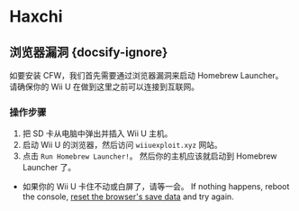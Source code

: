 # Haxchi

## 浏览器漏洞 {docsify-ignore}

如要安装 CFW，我们首先需要通过浏览器漏洞来启动 Homebrew Launcher。 请确保你的 Wii U 在做到这里之前可以连接到互联网。

### 操作步骤

1. 把 SD 卡从电脑中弹出并插入 Wii U 主机。
1. 启动 Wii U 的浏览器，然后访问 `wiiuexploit.xyz` 网站。
1. 点击 `Run Homebrew Launcher!`。 然后你的主机应该就启动到 Homebrew Launcher 了。
 - 如果你的 Wii U 卡住不动或白屏了，请等一会。 If nothing happens, reboot the console, [reset the browser's save data](https://en-americas-support.nintendo.com/app/answers/detail/a_id/1507/~/how-to-delete-the-internet-browser-history) and try again.